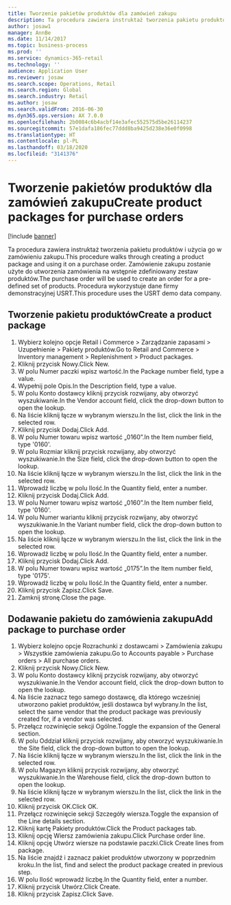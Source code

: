 ```yaml
---
title: Tworzenie pakietów produktów dla zamówień zakupu
description: Ta procedura zawiera instruktaż tworzenia pakietu produktów i użycia go w zamówieniu zakupu.
author: josaw1
manager: AnnBe
ms.date: 11/14/2017
ms.topic: business-process
ms.prod: ''
ms.service: dynamics-365-retail
ms.technology: ''
audience: Application User
ms.reviewer: josaw
ms.search.scope: Operations, Retail
ms.search.region: Global
ms.search.industry: Retail
ms.author: josaw
ms.search.validFrom: 2016-06-30
ms.dyn365.ops.version: AX 7.0.0
ms.openlocfilehash: 2b0084c6b4acbf14e3afec552575d5be26114237
ms.sourcegitcommit: 57e1dafa186fec77ddd8ba9425d238e36e0f0998
ms.translationtype: HT
ms.contentlocale: pl-PL
ms.lasthandoff: 03/18/2020
ms.locfileid: "3141376"
---
```

# <a name="create-product-packages-for-purchase-orders"></a><span data-ttu-id="c0e32-103">Tworzenie pakietów produktów dla zamówień zakupu</span><span class="sxs-lookup"><span data-stu-id="c0e32-103">Create product packages for purchase orders</span></span>

[!include [banner](../includes/banner.md)]

<span data-ttu-id="c0e32-104">Ta procedura zawiera instruktaż tworzenia pakietu produktów i użycia go w zamówieniu zakupu.</span><span class="sxs-lookup"><span data-stu-id="c0e32-104">This procedure walks through creating a product package and using it on a purchase order.</span></span> <span data-ttu-id="c0e32-105">Zamówienie zakupu zostanie użyte do utworzenia zamówienia na wstępnie zdefiniowany zestaw produktów.</span><span class="sxs-lookup"><span data-stu-id="c0e32-105">The purchase order will be used to create an order for a pre-defined set of products.</span></span> <span data-ttu-id="c0e32-106">Procedura wykorzystuje dane firmy demonstracyjnej USRT.</span><span class="sxs-lookup"><span data-stu-id="c0e32-106">This procedure uses the USRT demo data company.</span></span>


## <a name="create-a-product-package"></a><span data-ttu-id="c0e32-107">Tworzenie pakietu produktów</span><span class="sxs-lookup"><span data-stu-id="c0e32-107">Create a product package</span></span>
1. <span data-ttu-id="c0e32-108">Wybierz kolejno opcje Retail i Commerce > Zarządzanie zapasami > Uzupełnienie > Pakiety produktów.</span><span class="sxs-lookup"><span data-stu-id="c0e32-108">Go to Retail and Commerce > Inventory management > Replenishment > Product packages.</span></span>
2. <span data-ttu-id="c0e32-109">Kliknij przycisk Nowy.</span><span class="sxs-lookup"><span data-stu-id="c0e32-109">Click New.</span></span>
3. <span data-ttu-id="c0e32-110">W polu Numer paczki wpisz wartość.</span><span class="sxs-lookup"><span data-stu-id="c0e32-110">In the Package number field, type a value.</span></span>
4. <span data-ttu-id="c0e32-111">Wypełnij pole Opis.</span><span class="sxs-lookup"><span data-stu-id="c0e32-111">In the Description field, type a value.</span></span>
5. <span data-ttu-id="c0e32-112">W polu Konto dostawcy kliknij przycisk rozwijany, aby otworzyć wyszukiwanie.</span><span class="sxs-lookup"><span data-stu-id="c0e32-112">In the Vendor account field, click the drop-down button to open the lookup.</span></span>
6. <span data-ttu-id="c0e32-113">Na liście kliknij łącze w wybranym wierszu.</span><span class="sxs-lookup"><span data-stu-id="c0e32-113">In the list, click the link in the selected row.</span></span>
7. <span data-ttu-id="c0e32-114">Kliknij przycisk Dodaj.</span><span class="sxs-lookup"><span data-stu-id="c0e32-114">Click Add.</span></span>
8. <span data-ttu-id="c0e32-115">W polu Numer towaru wpisz wartość „0160”.</span><span class="sxs-lookup"><span data-stu-id="c0e32-115">In the Item number field, type '0160'.</span></span>
9. <span data-ttu-id="c0e32-116">W polu Rozmiar kliknij przycisk rozwijany, aby otworzyć wyszukiwanie.</span><span class="sxs-lookup"><span data-stu-id="c0e32-116">In the Size field, click the drop-down button to open the lookup.</span></span>
10. <span data-ttu-id="c0e32-117">Na liście kliknij łącze w wybranym wierszu.</span><span class="sxs-lookup"><span data-stu-id="c0e32-117">In the list, click the link in the selected row.</span></span>
11. <span data-ttu-id="c0e32-118">Wprowadź liczbę w polu Ilość.</span><span class="sxs-lookup"><span data-stu-id="c0e32-118">In the Quantity field, enter a number.</span></span>
12. <span data-ttu-id="c0e32-119">Kliknij przycisk Dodaj.</span><span class="sxs-lookup"><span data-stu-id="c0e32-119">Click Add.</span></span>
13. <span data-ttu-id="c0e32-120">W polu Numer towaru wpisz wartość „0160”.</span><span class="sxs-lookup"><span data-stu-id="c0e32-120">In the Item number field, type '0160'.</span></span>
14. <span data-ttu-id="c0e32-121">W polu Numer wariantu kliknij przycisk rozwijany, aby otworzyć wyszukiwanie.</span><span class="sxs-lookup"><span data-stu-id="c0e32-121">In the Variant number field, click the drop-down button to open the lookup.</span></span>
15. <span data-ttu-id="c0e32-122">Na liście kliknij łącze w wybranym wierszu.</span><span class="sxs-lookup"><span data-stu-id="c0e32-122">In the list, click the link in the selected row.</span></span>
16. <span data-ttu-id="c0e32-123">Wprowadź liczbę w polu Ilość.</span><span class="sxs-lookup"><span data-stu-id="c0e32-123">In the Quantity field, enter a number.</span></span>
17. <span data-ttu-id="c0e32-124">Kliknij przycisk Dodaj.</span><span class="sxs-lookup"><span data-stu-id="c0e32-124">Click Add.</span></span>
18. <span data-ttu-id="c0e32-125">W polu Numer towaru wpisz wartość „0175”.</span><span class="sxs-lookup"><span data-stu-id="c0e32-125">In the Item number field, type '0175'.</span></span>
19. <span data-ttu-id="c0e32-126">Wprowadź liczbę w polu Ilość.</span><span class="sxs-lookup"><span data-stu-id="c0e32-126">In the Quantity field, enter a number.</span></span>
20. <span data-ttu-id="c0e32-127">Kliknij przycisk Zapisz.</span><span class="sxs-lookup"><span data-stu-id="c0e32-127">Click Save.</span></span>
21. <span data-ttu-id="c0e32-128">Zamknij stronę.</span><span class="sxs-lookup"><span data-stu-id="c0e32-128">Close the page.</span></span>

## <a name="add-package-to-purchase-order"></a><span data-ttu-id="c0e32-129">Dodawanie pakietu do zamówienia zakupu</span><span class="sxs-lookup"><span data-stu-id="c0e32-129">Add package to purchase order</span></span>
1. <span data-ttu-id="c0e32-130">Wybierz kolejno opcje Rozrachunki z dostawcami > Zamówienia zakupu > Wszystkie zamówienia zakupu.</span><span class="sxs-lookup"><span data-stu-id="c0e32-130">Go to Accounts payable > Purchase orders > All purchase orders.</span></span>
2. <span data-ttu-id="c0e32-131">Kliknij przycisk Nowy.</span><span class="sxs-lookup"><span data-stu-id="c0e32-131">Click New.</span></span>
3. <span data-ttu-id="c0e32-132">W polu Konto dostawcy kliknij przycisk rozwijany, aby otworzyć wyszukiwanie.</span><span class="sxs-lookup"><span data-stu-id="c0e32-132">In the Vendor account field, click the drop-down button to open the lookup.</span></span>
4. <span data-ttu-id="c0e32-133">Na liście zaznacz tego samego dostawcę, dla którego wcześniej utworzono pakiet produktów, jeśli dostawca był wybrany.</span><span class="sxs-lookup"><span data-stu-id="c0e32-133">In the list, select the same vendor that the product package was previously created for, if a vendor was selected.</span></span>
5. <span data-ttu-id="c0e32-134">Przełącz rozwinięcie sekcji Ogólne.</span><span class="sxs-lookup"><span data-stu-id="c0e32-134">Toggle the expansion of the General section.</span></span>
6. <span data-ttu-id="c0e32-135">W polu Oddział kliknij przycisk rozwijany, aby otworzyć wyszukiwanie.</span><span class="sxs-lookup"><span data-stu-id="c0e32-135">In the Site field, click the drop-down button to open the lookup.</span></span>
7. <span data-ttu-id="c0e32-136">Na liście kliknij łącze w wybranym wierszu.</span><span class="sxs-lookup"><span data-stu-id="c0e32-136">In the list, click the link in the selected row.</span></span>
8. <span data-ttu-id="c0e32-137">W polu Magazyn kliknij przycisk rozwijany, aby otworzyć wyszukiwanie.</span><span class="sxs-lookup"><span data-stu-id="c0e32-137">In the Warehouse field, click the drop-down button to open the lookup.</span></span>
9. <span data-ttu-id="c0e32-138">Na liście kliknij łącze w wybranym wierszu.</span><span class="sxs-lookup"><span data-stu-id="c0e32-138">In the list, click the link in the selected row.</span></span>
10. <span data-ttu-id="c0e32-139">Kliknij przycisk OK.</span><span class="sxs-lookup"><span data-stu-id="c0e32-139">Click OK.</span></span>
11. <span data-ttu-id="c0e32-140">Przełącz rozwinięcie sekcji Szczegóły wiersza.</span><span class="sxs-lookup"><span data-stu-id="c0e32-140">Toggle the expansion of the Line details section.</span></span>
12. <span data-ttu-id="c0e32-141">Kliknij kartę Pakiety produktów.</span><span class="sxs-lookup"><span data-stu-id="c0e32-141">Click the Product packages tab.</span></span>
13. <span data-ttu-id="c0e32-142">Kliknij opcję Wiersz zamówienia zakupu.</span><span class="sxs-lookup"><span data-stu-id="c0e32-142">Click Purchase order line.</span></span>
14. <span data-ttu-id="c0e32-143">Kliknij opcję Utwórz wiersze na podstawie paczki.</span><span class="sxs-lookup"><span data-stu-id="c0e32-143">Click Create lines from package.</span></span>
15. <span data-ttu-id="c0e32-144">Na liście znajdź i zaznacz pakiet produktów utworzony w poprzednim kroku.</span><span class="sxs-lookup"><span data-stu-id="c0e32-144">In the list, find and select the product package created in previous step.</span></span>
16. <span data-ttu-id="c0e32-145">W polu Ilość wprowadź liczbę.</span><span class="sxs-lookup"><span data-stu-id="c0e32-145">In the Quantity field, enter a number.</span></span>
17. <span data-ttu-id="c0e32-146">Kliknij przycisk Utwórz.</span><span class="sxs-lookup"><span data-stu-id="c0e32-146">Click Create.</span></span>
18. <span data-ttu-id="c0e32-147">Kliknij przycisk Zapisz.</span><span class="sxs-lookup"><span data-stu-id="c0e32-147">Click Save.</span></span>

